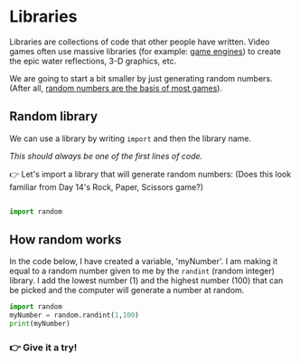 # Libraries

Libraries are collections of code that other people have written. Video games often use massive libraries (for example: [game engines](https://en.wikipedia.org/wiki/List_of_game_engines)) to create the epic water reflections, 3-D graphics, etc.

We are going to start a bit smaller by just generating random numbers. (After all, [random numbers are the basis of most games](https://www.gamedeveloper.com/programming/how-classic-games-make-smart-use-of-random-number-generation)).

## Random library

We can use a library by writing `import` and then the library name. 

*This should always be one of the first lines of code.*

👉 Let's import a library that will generate random numbers: (Does this look familiar from Day 14's Rock, Paper, Scissors game?)

```python

import random
```

## How random works
In the code below, I have created a variable, 'myNumber'. I am making it equal to a random number given to me by the `randint` (random integer) library. I add the lowest number (1) and the highest number (100) that can be picked and the computer will generate a number at random.



```python
import random
myNumber = random.randint(1,100)
print(myNumber)
```

### 👉 Give it a try!